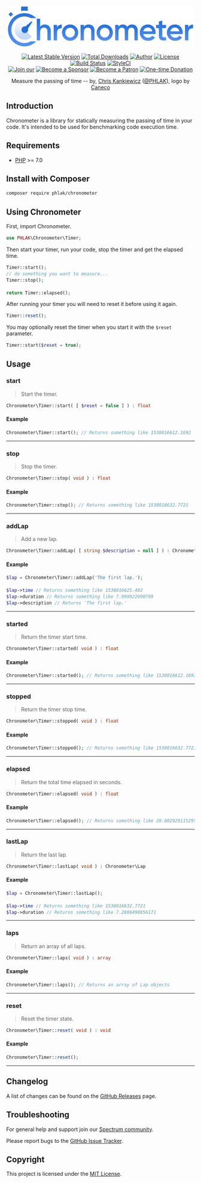 <p align="center">
    <img src="chronometer.png" alt="Chronometer" width="500">
</p>

<p align="center">
  <a href="https://packagist.org/packages/PHLAK/Chronometer"><img src="https://img.shields.io/packagist/v/PHLAK/Chronometer.svg" title="Latest Stable Version"></a>
  <a href="https://packagist.org/packages/PHLAK/Chronometer"><img src="https://img.shields.io/packagist/dt/PHLAK/Chronometer.svg" title="Total Downloads"></a>
  <a href="https://www.ChrisKankiewicz.com"><img src="https://img.shields.io/badge/author-Chris%20Kankiewicz-blue.svg" title="Author"></a>
  <a href="https://packagist.org/packages/PHLAK/Chronometer"><img src="https://img.shields.io/packagist/l/PHLAK/Chronometer.svg" title="License"></a>
  <a href="https://travis-ci.org/PHLAK/Chronometer"><img src="https://img.shields.io/travis/PHLAK/Chronometer.svg" title="Build Status"></a>
  <a href="https://styleci.io/repos/95623990"><img src="https://styleci.io/repos/95623990/shield?branch=master&style=flat" title="StyleCI"></a>
  <br>
  <a href="https://join.slack.com/t/phlaknet/shared_invite/enQtNzk0ODkwMDA2MDg0LWI4NDAyZGRlMWEyMWNhZmJmZjgzM2Y2YTdhNmZlYzc3OGNjZWU5MDNkMTcwMWQ5OGI5ODFmMjI5OWVkZTliN2M"><img src="https://img.shields.io/badge/Join_our-Slack-611f69.svg" alt="Join our"></a>
  <a href="https://github.com/users/PHLAK/sponsorship"><img src="https://img.shields.io/badge/Become_a-Sponsor-0366d6.svg" alt="Become a Sponsor"></a>
  <a href="https://patreon.com/PHLAK"><img src="https://img.shields.io/badge/Become_a-Patron-e7513b.svg" alt="Become a Patron"></a>
  <a href="https://paypal.me/ChrisKankiewicz"><img src="https://img.shields.io/badge/Make_a-Donation-006bb6.svg" alt="One-time Donation"></a>
</p>

<p align="center">
  Measure the passing of time --
  by, <a href="https://www.ChrisKankiewicz.com">Chris Kankiewicz</a> (<a href="https://twitter.com/PHLAK">@PHLAK</a>),
  logo by <a href="https://www.twitter.com/Caneco">Caneco</a>
</p>

Introduction
------------

Chronometer is a library for statically measuring the passing of time in your code.
It's intended to be used for benchmarking code execution time.

Requirements
------------

  - [PHP](https://php.net) >= 7.0

Install with Composer
---------------------

```bash
composer require phlak/chronometer
```

Using Chronometer
-----------------

First, import Chronometer.

```php
use PHLAK\Chronometer\Timer;
```

Then start your timer, run your code, stop the timer and get the elapsed time.

```php
Timer::start();
// do something you want to measure...
Timer::stop();

return Timer::elapsed();
```

After running your timer you will need to reset it before using it again.

```php
Timer::reset();
```

You may optionally reset the timer when you start it with the `$reset` parameter.

```php
Timer::start($reset = true);
```

Usage
-----

### start
> Start the timer.

```php
Chronometer\Timer::start( [ $reset = false ] ) : float
```

#### Example

```php
Chronometer\Timer::start(); // Returns something like 1538016612.1692
```

---

### stop
> Stop the timer.

```php
Chronometer\Timer::stop( void ) : float
```

#### Example

```php
Chronometer\Timer::stop(); // Returns something like 1538016632.7721
```

---

### addLap
> Add a new lap.

```php
Chronometer\Timer::addLap( [ string $description = null ] ) : Chronometer\Lap
```

#### Example

```php
$lap = Chronometer\Timer::addLap('The first lap.');

$lap->time // Returns something like 1538016625.492
$lap->duration // Returns something like 7.999922990799
$lap->description // Returns 'The first lap.'
```

---

### started
> Return the timer start time.

```php
Chronometer\Timer::started( void ) : float
```

#### Example

```php
Chronometer\Timer::started(); // Returns something like 1538016612.1692
```

---

### stopped
> Return the timer stop time.

```php
Chronometer\Timer::stopped( void ) : float
```

#### Example

```php
Chronometer\Timer::stopped(); // Returns something like 1538016632.7721
```

---

### elapsed
> Return the total time elapsed in seconds.

```php
Chronometer\Timer::elapsed( void ) : float
```

#### Example

```php
Chronometer\Timer::elapsed(); // Returns something like 20.602929115295
```

---

### lastLap
> Return the last lap.

```php
Chronometer\Timer::lastLap( void ) : Chronometer\Lap
```

#### Example

```php
$lap = Chronometer\Timer::lastLap();

$lap->time // Returns something like 1538016632.7721
$lap->duration // Returns something like 7.2800490856171
```

---

### laps
> Return an array of all laps.

```php
Chronometer\Timer::laps( void ) : array
```

#### Example

```php
Chronometer\Timer::laps(); // Returns an array of Lap objects
```

---

### reset
> Reset the timer state.

```php
Chronometer\Timer::reset( void ) : void
```

#### Example

```php
Chronometer\Timer::reset();
```

---

Changelog
---------

A list of changes can be found on the [GitHub Releases](https://github.com/PHLAK/Chronometer/releases) page.

Troubleshooting
---------------

For general help and support join our [Spectrum community](https://spectrum.chat/phlaknet).

Please report bugs to the [GitHub Issue Tracker](https://github.com/PHLAK/Chronometer/issues).

Copyright
---------

This project is licensed under the [MIT License](https://github.com/PHLAK/Chronometer/blob/master/LICENSE).
